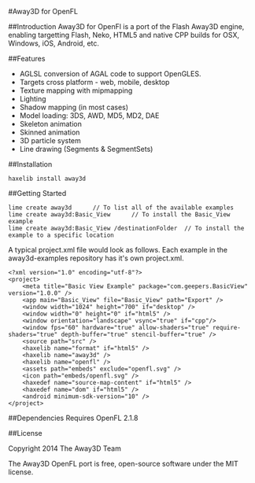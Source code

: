 #Away3D for OpenFL

##Introduction
Away3D for OpenFl is a port of the Flash Away3D engine, enabling targetting Flash, Neko, HTML5 and native CPP builds for OSX, Windows, iOS, Android, etc. 

##Features
- AGLSL conversion of AGAL code to support OpenGLES.
- Targets cross platform - web, mobile, desktop
- Texture mapping with mipmapping
- Lighting
- Shadow mapping (in most cases)
- Model loading: 3DS, AWD, MD5, MD2, DAE
- Skeleton animation
- Skinned animation
- 3D particle system
- Line drawing (Segments & SegmentSets)

##Installation

    haxelib install away3d
    
##Getting Started

    lime create away3d      // To list all of the available examples
    lime create away3d:Basic_View      // To install the Basic_View example
    lime create away3d:Basic_View /destinationFolder  // To install the example to a specific location
    
A typical project.xml file would look as follows. Each example in the away3d-examples repository has it's own project.xml.

    <?xml version="1.0" encoding="utf-8"?>
    <project>
        <meta title="Basic View Example" package="com.geepers.BasicView" version="1.0.0" />
        <app main="Basic_View" file="Basic_View" path="Export" />
        <window width="1024" height="700" if="desktop" />
        <window width="0" height="0" if="html5" />
        <window orientation="landscape" vsync="true" if="cpp"/>
        <window fps="60" hardware="true" allow-shaders="true" require-shaders="true" depth-buffer="true" stencil-buffer="true" />
        <source path="src" />
        <haxelib name="format" if="html5" />
        <haxelib name="away3d" />
        <haxelib name="openfl" />
        <assets path="embeds" exclude="openfl.svg" />
        <icon path="embeds/openfl.svg" />
        <haxedef name="source-map-content" if="html5" />
        <haxedef name="dom" if="html5" />
        <android minimum-sdk-version="10" />
    </project>
	
	
##Dependencies
Requires OpenFL 2.1.8
    
##License

Copyright 2014 The Away3D Team

The Away3D OpenFL port is free, open-source software under the MIT license.
